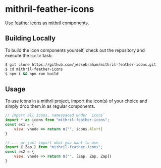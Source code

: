 # mithril-feather-icons

Use [feather icons] as [mithril] components.

[feather icons]: https://feathericons.com/
[mithril]: https://mithril.js.org/

## Building Locally

To build the icon components yourself, check out the repository and execute the `build` task:
```bash
$ git clone https://github.com/jessebraham/mithril-feather-icons.git
$ cd mithril-feather-icons
$ npm i && npm run build
```

## Usage

To use icons in a mithril project, import the icon(s) of your choice and simply drop them in as regular components.

```javascript
// Import all icons, namespaced under `icons`
import * as icons from "mithril-feather-icons";
const ex1 = {
    view: vnode => return m("", icons.Alert)
}

// ... or just import what you want to use
import { Zap } from "mithril-feather-icons";
const ex2 = {
    view: vnode => return m("", [Zap, Zap, Zap])
}
```
